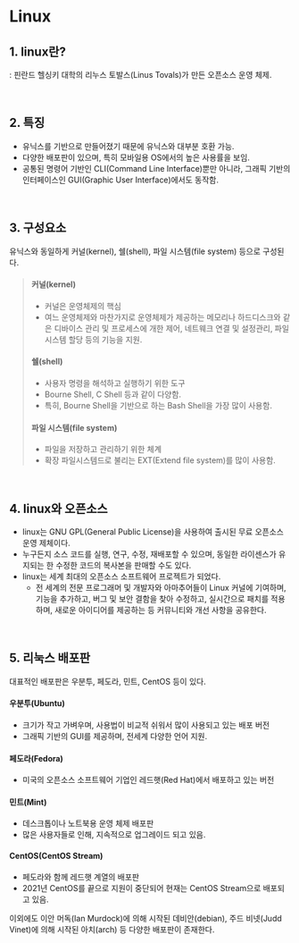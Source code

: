 # Linux

## 1. linux란?
: 핀란드 헬싱키 대학의 리누스 토발스(Linus Tovals)가 만든 오픈소스 운영 체제.

<br>

## 2. 특징
- 유닉스를 기반으로 만들어졌기 때문에 유닉스와 대부분 호환 가능.
- 다양한 배포판이 있으며, 특히 모바일용 OS에서의 높은 사용률을 보임.
- 공통된 명령어 기반인 CLI(Command Line Interface)뿐만 아니라, 그래픽 기반의 인터페이스인 GUI(Graphic User Interface)에서도 동작함.

<br>

## 3. 구성요소
유닉스와 동일하게 커널(kernel), 쉘(shell), 파일 시스템(file system) 등으로 구성된다.
> #### 커널(kernel)
> - 커널은 운영체제의 핵심
> - 여느 운영체제와 마찬가지로 운영체제가 제공하는 메모리나 하드디스크와 같은 디바이스 관리 및 프로세스에 개한 제어, 네트웨크 연결 및 설정관리, 파일시스템 할당 등의 기능을 지원.
> #### 쉘(shell)
> - 사용자 명령을 해석하고 실행하기 위한 도구
> - Bourne Shell, C Shell 등과 같이 다양함.
> - 특히, Bourne Shell을 기반으로 하는 Bash Shell을 가장 많이 사용함.
> #### 파일 시스템(file system)
> - 파일을 저장하고 관리하기 위한 체계
> - 확장 파일시스템드로 불리는 EXT(Extend file system)를 많이 사용함.

<br>

## 4. linux와 오픈소스
- linux는 GNU GPL(General Public License)을 사용하여 출시된 무료 오픈소스 운영 제체이다.
- 누구든지 소스 코드를 실행, 연구, 수정, 재배포할 수 있으며, 동일한 라이센스가 유지되는 한 수정한 코드의 복사본을 판매할 수도 있다.
- linux는 세계 최대의 오픈소스 소프트웨어 프로젝트가 되었다.
     - 전 세계의 전문 프로그래머 및 개발자와 아마추어들이 Linux 커널에 기여하며, 기능을 추가하고, 버그 및 보안 결함을 찾아 수정하고, 실시간으로 패치를 적용하며, 새로운 아이디어를 제공하는 등 커뮤니티와 개선 사항을 공유한다.

<br>

## 5. 리눅스 배포판
대표적인 배포판은 우분투, 페도라, 민트, CentOS 등이 있다.
#### 우분투(Ubuntu)
- 크기가 작고 가벼우며, 사용법이 비교적 쉬워서 많이 사용되고 있는 배포 버전
- 그래픽 기반의 GUI를 제공하며, 전세계 다양한 언어 지원.
#### 페도라(Fedora)
- 미국의 오픈소스 소프트웨어 기업인 레드햇(Red Hat)에서 배포하고 있는 버전
#### 민트(Mint)
- 데스크톱이나 노트북용 운영 체제 배포판
- 많은 사용자들로 인해, 지속적으로 업그레이드 되고 있음.
#### CentOS(CentOS Stream)
- 페도라와 함께 레드햇 계열의 배포판
- 2021년 CentOS를 끝으로 지원이 중단되어 현재는 CentOS Stream으로 배포되고 있음.

이외에도 이안 머독(Ian Murdock)에 의해 시작된 데비안(debian), 주드 비넷(Judd Vinet)에 의해 시작된 아치(arch) 등 다양한 배포판이 존재한다.
